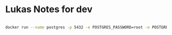 # Lukas Notes for dev

```bash

docker run --name postgres -p 5432 -e POSTGRES_PASSWORD=root -e POSTGRES_DB=bloxz -d postgres

```

